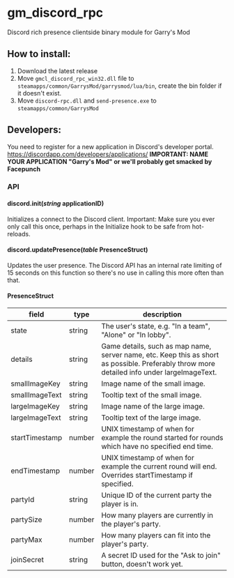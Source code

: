 # gm_discord_rpc
Discord rich presence clientside binary module for Garry's Mod

## How to install:
1. Download the latest release
2. Move `gmcl_discord_rpc_win32.dll` file to `steamapps/common/GarrysMod/garrysmod/lua/bin`, create the bin folder if it doesn't exist.
3. Move `discord-rpc.dll` and `send-presence.exe` to `steamapps/common/GarrysMod`

## Developers:
You need to register for a new application in Discord's developer portal. https://discordapp.com/developers/applications/
__IMPORTANT: NAME YOUR APPLICATION "Garry's Mod" or we'll probably get smacked by Facepunch__

### API
#### discord.init(*string* applicationID)
Initializes a connect to the Discord client. Important: Make sure you ever only call this once, perhaps in the Initialize hook to be safe from hot-reloads.

#### discord.updatePresence(*table* PresenceStruct)
Updates the user presence. The Discord API has an internal rate limiting of 15 seconds on this function so there's no use in calling this more often than that.

#### PresenceStruct
| field          | type   | description                                                                                                                                 |
|----------------|--------|---------------------------------------------------------------------------------------------------------------------------------------------|
| state          | string | The user's state, e.g. "In a team", "Alone" or "In lobby".                                                                                  |
| details        | string | Game details, such as map name, server name, etc. Keep this as short as possible. Preferably throw more detailed info under largeImageText. |
| smallImageKey  | string | Image name of the small image.                                                                                                              |
| smallImageText | string | Tooltip text of the small image.                                                                                                            |
| largeImageKey  | string | Image name of the large image.                                                                                                              |
| largeImageText | string | Tooltip text of the large image.                                                                                                            |
| startTimestamp | number | UNIX timestamp of when for example the round started for rounds which have no specified end time.                                           |
| endTimestamp   | number | UNIX timestamp of when for example the current round will end. Overrides startTimestamp if specified.                                       |
| partyId        | string | Unique ID of the current party the player is in.                                                                                            |
| partySize      | number | How many players are currently in the player's party.                                                                                       |
| partyMax       | number | How many players can fit into the player's party.                                                                                           |
| joinSecret     | string | A secret ID used for the "Ask to join" button, doesn't work yet.          

